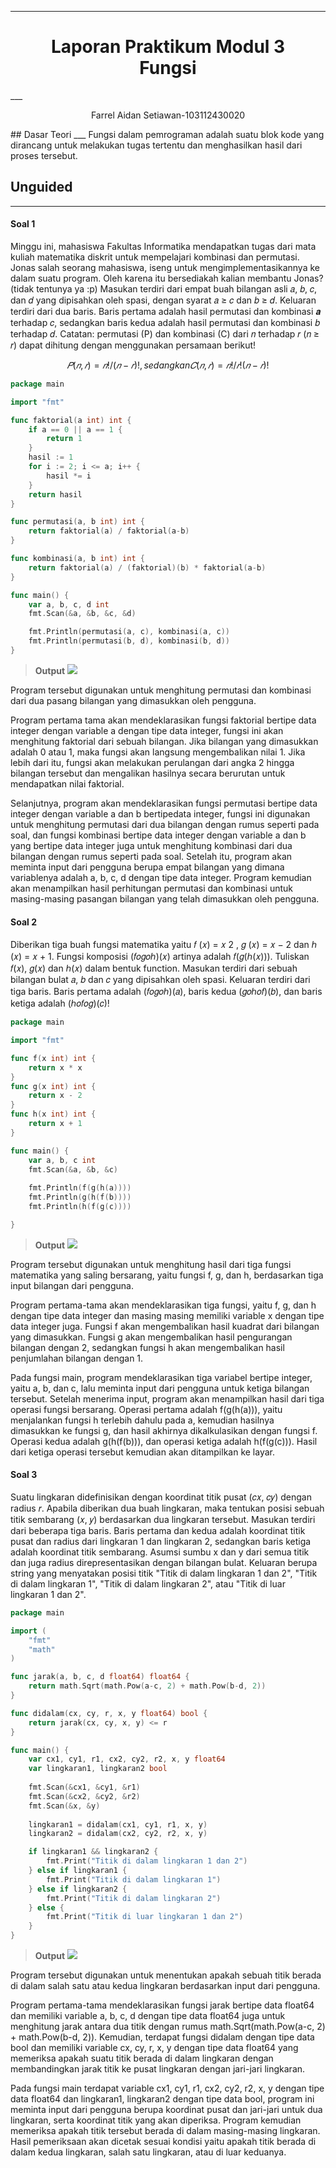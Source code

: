 ___
<h1 align=center>Laporan Praktikum Modul 3 <br>Fungsi</h1>
___
<p align=center>Farrel Aidan Setiawan-103112430020</p>
## Dasar Teori
___
Fungsi dalam pemrograman adalah suatu blok kode yang dirancang untuk melakukan tugas tertentu dan menghasilkan hasil dari proses tersebut.

## Unguided
___
<h4>Soal 1</h4>
Minggu ini, mahasiswa Fakultas Informatika mendapatkan tugas dari mata kuliah matematika diskrit untuk mempelajari kombinasi dan permutasi. Jonas salah seorang mahasiswa, iseng untuk mengimplementasikannya ke dalam suatu program. Oleh karena itu bersediakah kalian membantu Jonas? (tidak tentunya ya :p) 
Masukan terdiri dari empat buah bilangan asli 𝑎, 𝑏, 𝑐, dan 𝑑 yang dipisahkan oleh spasi, dengan syarat 𝑎 ≥ 𝑐 dan 𝑏 ≥ 𝑑. 
Keluaran terdiri dari dua baris. Baris pertama adalah hasil permutasi dan kombinasi 𝒂 terhadap 𝑐, sedangkan baris kedua adalah hasil permutasi dan kombinasi 𝑏 terhadap 𝑑. 
Catatan: permutasi (P) dan kombinasi (C) dari 𝑛 terhadap 𝑟 (𝑛 ≥ 𝑟) dapat dihitung dengan menggunakan persamaan berikut!

$$
𝑃(𝑛, 𝑟) = 𝑛! /(𝑛−𝑟)! , sedangkan 𝐶(𝑛, 𝑟) = 𝑛! /𝑟!(𝑛−𝑟)!
$$

```go
package main

import "fmt"

func faktorial(a int) int {
    if a == 0 || a == 1 {
        return 1
    }
    hasil := 1
    for i := 2; i <= a; i++ {
        hasil *= i
    }
    return hasil
}

func permutasi(a, b int) int {
    return faktorial(a) / faktorial(a-b)
}

func kombinasi(a, b int) int {
    return faktorial(a) / (faktorial)(b) * faktorial(a-b)
}

func main() {
    var a, b, c, d int
    fmt.Scan(&a, &b, &c, &d)

    fmt.Println(permutasi(a, c), kombinasi(a, c))
    fmt.Println(permutasi(b, d), kombinasi(b, d))
}
```

>**Output**
>![](output/soal1.png)

Program tersebut digunakan untuk menghitung permutasi dan kombinasi dari dua pasang bilangan yang dimasukkan oleh pengguna.

Program pertama tama akan mendeklarasikan fungsi faktorial bertipe data integer dengan variable a dengan tipe data integer, fungsi ini akan menghitung faktorial dari sebuah bilangan. Jika bilangan yang dimasukkan adalah 0 atau 1, maka fungsi akan langsung mengembalikan nilai 1. Jika lebih dari itu, fungsi akan melakukan perulangan dari angka 2 hingga bilangan tersebut dan mengalikan hasilnya secara berurutan untuk mendapatkan nilai faktorial.

Selanjutnya, program akan mendeklarasikan fungsi permutasi bertipe data integer dengan variable a dan b bertipedata integer, fungsi ini digunakan untuk menghitung permutasi dari dua bilangan dengan rumus seperti pada soal​, dan fungsi kombinasi bertipe data integer dengan variable a dan b yang bertipe data integer juga untuk menghitung kombinasi dari dua bilangan dengan rumus seperti pada soal. Setelah itu, program akan meminta input dari pengguna berupa empat bilangan yang dimana variablenya adalah a, b, c, d dengan tipe data integer. Program kemudian akan menampilkan hasil perhitungan permutasi dan kombinasi untuk masing-masing pasangan bilangan yang telah dimasukkan oleh pengguna.
<h4>Soal 2</h4>

Diberikan tiga buah fungsi matematika yaitu 𝑓 (𝑥) = 𝑥 2 , 𝑔 (𝑥) = 𝑥 − 2 dan ℎ (𝑥) = 𝑥 + 1. Fungsi komposisi (𝑓𝑜𝑔𝑜ℎ)(𝑥) artinya adalah 𝑓(𝑔(ℎ(𝑥))). Tuliskan 𝑓(𝑥), 𝑔(𝑥) dan ℎ(𝑥) dalam bentuk function. Masukan terdiri dari sebuah bilangan bulat 𝑎, 𝑏 dan 𝑐 yang dipisahkan oleh spasi. Keluaran terdiri dari tiga baris. Baris pertama adalah (𝑓𝑜𝑔𝑜ℎ)(𝑎), baris kedua (𝑔𝑜ℎ𝑜𝑓)(𝑏), dan baris ketiga adalah (ℎ𝑜𝑓𝑜𝑔)(𝑐)!

```go
package main

import "fmt"

func f(x int) int {
    return x * x
}
func g(x int) int {
    return x - 2
}
func h(x int) int {
    return x + 1
}

func main() {
    var a, b, c int
    fmt.Scan(&a, &b, &c)
  
    fmt.Println(f(g(h(a))))
    fmt.Println(g(h(f(b))))
    fmt.Println(h(f(g(c))))

}
```

>**Output**
>![](output/soal2.png)

Program tersebut digunakan untuk menghitung hasil dari tiga fungsi matematika yang saling bersarang, yaitu fungsi f, g, dan h, berdasarkan tiga input bilangan dari pengguna.

Program pertama-tama akan mendeklarasikan tiga fungsi, yaitu f, g, dan h dengan tipe data integer dan masing masing memiliki variable x dengan tipe data integer juga. Fungsi f akan mengembalikan hasil kuadrat dari bilangan yang dimasukkan. Fungsi g akan mengembalikan hasil pengurangan bilangan dengan 2, sedangkan fungsi h akan mengembalikan hasil penjumlahan bilangan dengan 1.

Pada fungsi main, program mendeklarasikan tiga variabel bertipe integer, yaitu a, b, dan c, lalu meminta input dari pengguna untuk ketiga bilangan tersebut. Setelah menerima input, program akan menampilkan hasil dari tiga operasi fungsi bersarang. Operasi pertama adalah f(g(h(a))), yaitu menjalankan fungsi h terlebih dahulu pada a, kemudian hasilnya dimasukkan ke fungsi g, dan hasil akhirnya dikalkulasikan dengan fungsi f. Operasi kedua adalah g(h(f(b))), dan operasi ketiga adalah h(f(g(c))). Hasil dari ketiga operasi tersebut kemudian akan ditampilkan ke layar.
<h4>Soal 3</h4>
Suatu lingkaran didefinisikan dengan koordinat titik pusat (𝑐𝑥, 𝑐𝑦) dengan radius 𝑟. Apabila diberikan dua buah lingkaran, maka tentukan posisi sebuah titik sembarang (𝑥, 𝑦) berdasarkan dua lingkaran tersebut. 
Masukan terdiri dari beberapa tiga baris. Baris pertama dan kedua adalah koordinat titik pusat dan radius dari lingkaran 1 dan lingkaran 2, sedangkan baris ketiga adalah koordinat titik sembarang. Asumsi sumbu x dan y dari semua titik dan juga radius direpresentasikan dengan bilangan bulat. 
Keluaran berupa string yang menyatakan posisi titik "Titik di dalam lingkaran 1 dan 2", "Titik di dalam lingkaran 1", "Titik di dalam lingkaran 2", atau "Titik di luar lingkaran 1 dan 2".

```go
package main

import (
    "fmt"
    "math"
)

func jarak(a, b, c, d float64) float64 {
    return math.Sqrt(math.Pow(a-c, 2) + math.Pow(b-d, 2))
}

func didalam(cx, cy, r, x, y float64) bool {
    return jarak(cx, cy, x, y) <= r
}

func main() {
    var cx1, cy1, r1, cx2, cy2, r2, x, y float64
    var lingkaran1, lingkaran2 bool
    
    fmt.Scan(&cx1, &cy1, &r1)
    fmt.Scan(&cx2, &cy2, &r2)
    fmt.Scan(&x, &y)
  
    lingkaran1 = didalam(cx1, cy1, r1, x, y)
    lingkaran2 = didalam(cx2, cy2, r2, x, y)

    if lingkaran1 && lingkaran2 {
        fmt.Print("Titik di dalam lingkaran 1 dan 2")
    } else if lingkaran1 {
        fmt.Print("Titik di dalam lingkaran 1")
    } else if lingkaran2 {
        fmt.Print("Titik di dalam lingkaran 2")
    } else {
        fmt.Print("Titik di luar lingkaran 1 dan 2")
    }
}
```

>**Output**
>![](output/soal3.png)

Program tersebut digunakan untuk menentukan apakah sebuah titik berada di dalam salah satu atau kedua lingkaran berdasarkan input dari pengguna.

Program pertama-tama mendeklarasikan fungsi jarak bertipe data float64 dan memiliki variable a, b, c, d dengan tipe data float64 juga untuk menghitung jarak antara dua titik dengan rumus math.Sqrt(math.Pow(a-c, 2) + math.Pow(b-d, 2))​. Kemudian, terdapat fungsi didalam dengan tipe data bool dan memiliki variable cx, cy, r, x, y dengan tipe data float64 yang memeriksa apakah suatu titik berada di dalam lingkaran dengan membandingkan jarak titik ke pusat lingkaran dengan jari-jari lingkaran.

Pada fungsi main terdapat variable cx1, cy1, r1, cx2, cy2, r2, x, y dengan tipe data float64 dan lingkaran1, lingkaran2 dengan tipe data bool, program ini meminta input dari pengguna berupa koordinat pusat dan jari-jari untuk dua lingkaran, serta koordinat titik yang akan diperiksa. Program kemudian memeriksa apakah titik tersebut berada di dalam masing-masing lingkaran. Hasil pemeriksaan akan dicetak sesuai kondisi yaitu apakah titik berada di dalam kedua lingkaran, salah satu lingkaran, atau di luar keduanya.